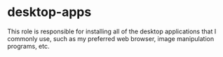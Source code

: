 # desktop-apps

This role is responsible for installing all of the desktop applications that I
commonly use, such as my preferred web browser, image manipulation programs,
etc.
